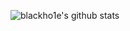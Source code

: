 ![blackho1e's github stats](https://github-readme-stats.vercel.app/api?username=tomwojcik&show_icons=true&hide_rank=true)
